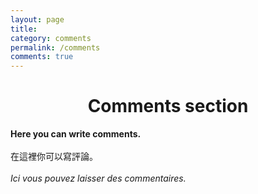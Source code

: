 ```yaml
---
layout: page
title: 
category: comments
permalink: /comments
comments: true
---
```

<h1 style="text-align: center;">Comments section</h1>

**Here you can write comments.**<br><br>
在這裡你可以寫評論。<br><br>
*Ici vous pouvez laisser des commentaires.*

